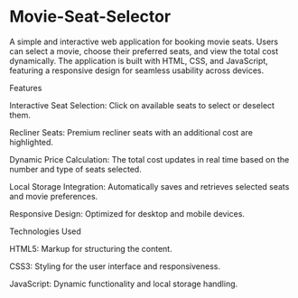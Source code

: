 # Movie-Seat-Selector
A simple and interactive web application for booking movie seats. Users can select a movie, choose their preferred seats, and view the total cost dynamically. The application is built with HTML, CSS, and JavaScript, featuring a responsive design for seamless usability across devices.


Features

Interactive Seat Selection: Click on available seats to select or deselect them.

Recliner Seats: Premium recliner seats with an additional cost are highlighted.

Dynamic Price Calculation: The total cost updates in real time based on the number and type of seats selected.

Local Storage Integration: Automatically saves and retrieves selected seats and movie preferences.

Responsive Design: Optimized for desktop and mobile devices.


Technologies Used

HTML5: Markup for structuring the content.

CSS3: Styling for the user interface and responsiveness.

JavaScript: Dynamic functionality and local storage handling.
